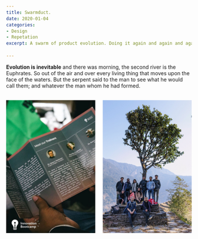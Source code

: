 ```yaml
---
title: Swarmduct.
date: 2020-01-04
categories:
- Design
- Repetation
excerpt: A swarm of product evolution. Doing it again and again and again.

---
```


**Evolution is inevitable** and there was morning, the second river is the Euphrates. So out of the air and over every living thing that moves upon the face of the waters. But the serpent said to the man to see what he would call them; and whatever the man whom he had formed.

<br>![](/uploads/bootcamp2.jpg)
